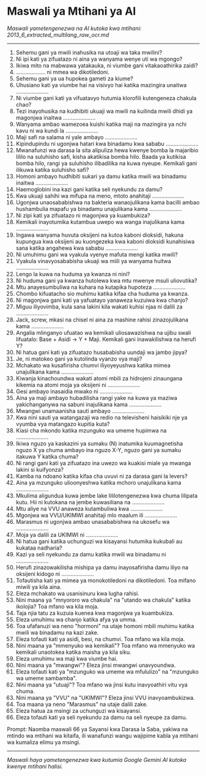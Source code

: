 # Maswali ya Mtihani ya AI
*Maswali yametengenezwa na AI kutoka kwa mtihani: 2013_6_extracted_multilang_raw_ocr.md*

---

1.  Sehemu gani ya mwili inahusika na utoaji wa taka mwilini?
2.  Ni ipi kati ya zifuatazo ni aina ya wanyama wenye uti wa mgongo?
3.  Ikiwa mito na mabwawa yatakauka, ni viumbe gani vitakaoathirika zaidi?
4.  ................... ni mmea wa dikotiledoni.
5.  Sehemu gani ya ua hupokea gameti za kiume?
6.  Uhusiano kati ya viumbe hai na visivyo hai katika mazingira unaitwa .....................
7.  Ni viumbe gani kati ya vifuatavyo hutumia klorofili kutengeneza chakula chao?
8.  Tezi inayohusika na kudhibiti ukuaji wa mwili na kuilinda mwili dhidi ya magonjwa inaitwa .....................
9.  Wanyama ambao wamezoea kuishi katika maji na mazingira ya nchi kavu ni wa kundi la .....................
10. Maji safi na salama ni yale ambayo .....................
11. Kipindupindu ni ugonjwa hatari kwa binadamu kwa sababu .....................
12. Mwanafunzi wa darasa la sita alipuliza hewa kwenye bomba la majaribio lililo na suluhisho safi, kisha akatikisa bomba hilo. Baada ya kutikisa bomba hilo, rangi ya suluhisho ilibadilika na kuwa nyeupe. Kemikali gani ilikuwa katika suluhisho safi?
13. Homoni ambayo hudhibiti sukari ya damu katika mwili wa binadamu inaitwa .....................
14. Haemoglobini ina kazi gani katika seli nyekundu za damu?
15. Kwa ukuaji sahihi wa mifupa na meno, mtoto anahitaji .....................
16. Ugonjwa unaosababishwa na bakteria wanaojulikana kama bacilli ambao hushambulia mapafu ya binadamu unajulikana kama .....................
17. Ni zipi kati ya zifuatazo ni magonjwa ya kuambukiza?
18. Kemikali inayotumika kutambua uwepo wa wanga inajulikana kama .....................
19. Ingawa wanyama huvuta oksijeni na kutoa kaboni dioksidi, hakuna kupungua kwa oksijeni au kuongezeka kwa kaboni dioksidi kunahisiwa sana katika angahewa kwa sababu .....................
20. Ni umuhimu gani wa vyakula vyenye mafuta mengi katika mwili?
21. Vyakula vinavyosababisha ukuaji wa miili ya wanyama huitwa .....................
22. Lengo la kuwa na huduma ya kwanza ni nini?
23. Ni huduma gani ya kwanza hutolewa kwa mtu mwenye msuli uliovutika?
24. Mtu anayesumbuliwa na kuhara na kutapika hupoteza .....................
25. Chombo kifuatacho sio muhimu katika kifaa cha huduma ya kwanza.
26. Ni magonjwa gani kati ya yafuatayo yanaweza kuzuiwa kwa chanjo?
27. Miguu iliyovimba, kula sana lakini kila wakati kuhisi njaa ni dalili za .....................
28. Jack, screw, mkasi na chisel ni aina za mashine rahisi zinazojulikana kama .....................
29. Angalia mlinganyo ufuatao wa kemikali uliosawazishwa na ujibu swali lifuatalo: Base + Asidi -> Y + Maji. Kemikali gani inawakilishwa na herufi Y?
30. Ni hatua gani kati ya zifuatazo husababisha uundaji wa jambo jipya?
31. Je, ni matokeo gani ya kutolinda vyanzo vya maji?
32. Mchakato wa kusafirisha chumvi iliyoyeyushwa katika mimea unajulikana kama .....................
33. Kiwanja kinachoundwa wakati atomi mbili za hidrojeni zinaungana kikemia na atomi moja ya oksijeni ni .....................
34. Gesi ambayo inasaidia mwako ni .....................
35. Aina ya maji ambayo hubadilisha rangi yake na kuwa ya maziwa yakichanganywa na sabuni inajulikana kama .....................
36. Mwangwi unamaanisha sauti ambayo .....................
37. Kwa nini sauti ya watangazaji wa redio na televisheni haisikiki nje ya vyumba vya matangazo kupitia kuta?
38. Kiasi cha mkondo katika mzunguko wa umeme hupimwa na .....................
39. Ikiwa nguzo ya kaskazini ya sumaku (N) inatumika kuumagnetisha nguzo X ya chuma ambayo ina nguzo X-Y, nguzo gani ya sumaku itakuwa Y katika chuma?
40. Ni rangi gani kati ya zifuatazo ina uwezo wa kuakisi miale ya mwanga lakini si kuifyonza?
41. Kamba na ndoano katika kifaa cha uvuvi ni za darasa gani la levers?
42. Aina ya mzunguko ulioonyeshwa katika mchoro unajulikana kama .....................
43. Mkulima aligundua kuwa jembe lake lililotengenezwa kwa chuma lilipata kutu. Hii ni kutokana na jembe kuwasiliana na .....................
44. Mtu aliye na VVU anaweza kutambuliwa kwa .....................
45. Mgonjwa wa VVU/UKIMWI anahitaji mlo maalum ili .....................
46. Marasmus ni ugonjwa ambao unasababishwa na ukosefu wa .....................
47. Moja ya dalili za UKIMWI ni .....................
48. Ni hatua gani katika uchunguzi wa kisayansi hutumika kukubali au kukataa nadharia?
49. Kazi ya seli nyekundu za damu katika mwili wa binadamu ni .....................
50. Herufi zinazowakilisha mishipa ya damu inayosafirisha damu iliyo na oksijeni kidogo ni .....................
51. Tofautisha kati ya mimea ya monokotiledoni na dikotiledoni. Toa mifano miwili ya kila aina.
52. Eleza mchakato wa usanisinuru kwa lugha rahisi.
53. Nini maana ya "mnyororo wa chakula" na "utando wa chakula" katika ikolojia? Toa mfano wa kila moja.
54. Taja njia tatu za kuzuia kuenea kwa magonjwa ya kuambukiza.
55. Eleza umuhimu wa chanjo katika afya ya umma.
56. Toa ufafanuzi wa neno "hormoni" na utaje homoni mbili muhimu katika mwili wa binadamu na kazi zake.
57. Eleza tofauti kati ya asidi, besi, na chumvi. Toa mfano wa kila moja.
58. Nini maana ya "mmenyuko wa kemikali"? Toa mfano wa mmenyuko wa kemikali unaotokea katika maisha ya kila siku.
59. Eleza umuhimu wa maji kwa viumbe hai.
60. Nini maana ya "mwangwi"? Eleza jinsi mwangwi unavyoundwa.
61. Eleza tofauti kati ya "mzunguko wa umeme wa mfululizo" na "mzunguko wa umeme sambamba".
62. Nini maana ya "utuaji"? Toa mfano wa jinsi kutu inavyoathiri vitu vya chuma.
63. Nini maana ya "VVU" na "UKIMWI"? Eleza jinsi VVU inavyoambukizwa.
64. Toa maana ya neno "Marasmus" na utaje dalili zake.
65. Eleza hatua za msingi za uchunguzi wa kisayansi.
66. Eleza tofauti kati ya seli nyekundu za damu na seli nyeupe za damu.

Prompt: Naomba maswali 66 ya Sayansi kwa Darasa la Saba, yakiwa na mtindo wa mtihani wa kitaifa, ili wanafunzi wangu wajipime kabla ya mtihani wa kumaliza elimu ya msingi.

---
*Maswali haya yametengenezwa kwa kutumia Google Gemini AI kutoka kwenye mtihani halisi.*
